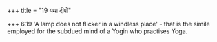 +++
title = "19 यथा दीपो"

+++
6.19 'A lamp does not flicker in a windless place' - that is the simile
employed for the subdued mind of a Yogin who practises Yoga.
